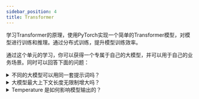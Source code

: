 ```yaml
---
sidebar_position: 4
title: Transformer
---
```


学习Transformer的原理，使用PyTorch实现一个简单的Transformer模型，对模型进行训练和推理。通过分布式训练，提升模型训练效率。

通过这个单元的学习，你可以获得一个专属于自己的大模型，并可以用于自己的业务场景。同时可以回答下面的问题：

<details>
<summary>
不同的大模型可以用同一套提示词吗？
</summary>
使用了相同的语料、token分词算法。那么大模型的tokenizer是相似的。通常来说，同个公司的大模型，语料与算法是相似的。因此相似的提示词可以生效。

如果语料差距较大、token分词算法不同，那么提示词可能无法生效。

常见的分词算法例如：Byte-Pair Encoding (BPE)

原理：通过合并最频繁的字符对来构建词汇表，适合处理罕见词和新词。
</details>


<details>
<summary>
大模型最大上下文长度无限制增大吗？
</summary>

增大模型的最大长度会带来以下几个问题：
- Transformer模型的设计中，输入序列的长度通常在模型的构建时就被固定。这是因为模型的自注意力机制需要为每个输入token计算与其他所有token的关系，计算复杂度与输入长度的平方成正比。因此，固定的输入长度可以简化计算和内存管理。

- Transformer使用位置编码（Positional Encoding）来 为输入序列中的每个token提供位置信息。位置编码的维度通常与模型的隐藏层维度相同，而位置编码的数量通常是根据预设的最大输入长度来定义的。如果输入长度超过了这个预设值，模型将无法正确处理超出部分的token。

- 在训练过程中，模型通常会使用固定长度的输入序列。如果训练数据中的序列长度超过了模型的最大输入长度，通常会进行截断或填充（padding），这可能导致信息丢失或计算效率低下。
</details>



<details>
<summary>
Temperature 是如何影响模型输出的？
</summary>

Temperature 是一个控制模型输出随机性的超参数。它会影响模型在选择下一个token时的概率分布。公式为：

$$
Attention(Q, K, V) = softmax(QK^T / \sqrt{d_k}) * V
$$
- 当 Temperature 较高时，模型会倾向于选择概率较高的token，输出结果更确定。适合生成高质量、一致性强的文本。例如数学。
- 当 Temperature 较低时，模型会倾向于选择概率较低的token，输出结果更随机。适合生成多样性、创造性强的文本。

理论上，Temperature 的取值范围不限，但是实际使用中，通常取值在0-2之间，过高的 Temperature 会导致模型输出不准确。

如果你想生成一个童话的故事，且你可以设置了一个的 Temperature 为0，那么模型会倾向于生成传统的王子和公主的故事。因为语料中，王子和公主的故事是最多的。如果你想生成一个多样化的故事，你可以设置一个较高的 Temperature，例如1.5。但是这可能会导致故事的逻辑性不强，或者出现不符合逻辑的情节。

</details>



<DocCardList />